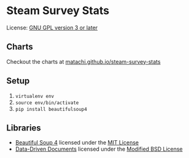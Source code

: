 Steam Survey Stats
==================

License: [GNU GPL version 3 or later](LICENSE)

Charts
------

Checkout the charts at
[matachi.github.io/steam-survey-stats](http://matachi.github.io/steam-survey-stats/)

Setup
-----

1. `virtualenv env`
2. `source env/bin/activate`
3. `pip install beautifulsoup4`

Libraries
---------

* [Beautiful Soup 4](http://www.crummy.com/software/BeautifulSoup/) licensed
  under the [MIT
License](http://bazaar.launchpad.net/~leonardr/beautifulsoup/bs4/view/head:/COPYING.txt)
* [Data-Driven Documents](http://d3js.org/) licensed under the [Modified BSD
  License](https://github.com/mbostock/d3/blob/master/LICENSE)

